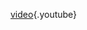 <!-- TITLE: Welkom -->
<!-- SUBTITLE: Hier vind je alle uitleg over je qooqie account en call tracking-->

[video](https://www.youtube.com/watch?v=Hc8cKC3of38&t=3s){.youtube}

